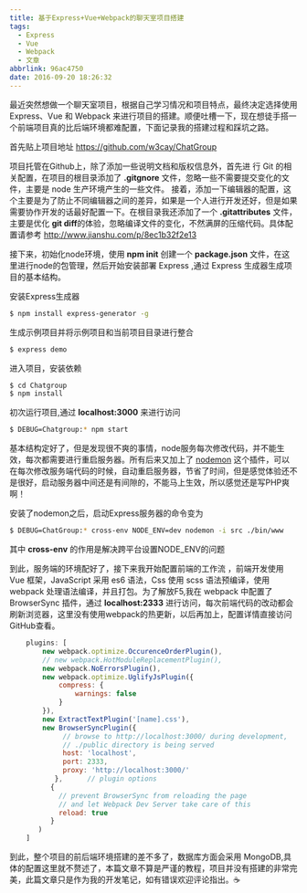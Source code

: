 ```yaml
---
title: 基于Express+Vue+Webpack的聊天室项目搭建
tags:
  - Express
  - Vue
  - Webpack
  - 文章
abbrlink: 96ac4750
date: 2016-09-20 18:26:32
---
```


最近突然想做一个聊天室项目，根据自己学习情况和项目特点，最终决定选择使用 Express、Vue 和 Webpack 来进行项目的搭建。顺便吐槽一下，现在想徒手搭一个前端项目真的比后端环境都难配置，下面记录我的搭建过程和踩坑之路。

首先贴上项目地址 https://github.com/w3cay/ChatGroup

项目托管在Github上，除了添加一些说明文档和版权信息外，首先进 行 Git 的相关配置，在项目的根目录添加了 **.gitgnore** 文件，忽略一些不需要提交变化的文件，主要是 node 生产环境产生的一些文件。
接着，添加一下编辑器的配置，这个主要是为了防止不同编辑器之间的差异，如果是一个人进行开发还好，但是如果需要协作开发的话最好配置一下。在根目录我还添加了一个 **.gitattributes** 文件，主要是优化 **git diff**的体验，忽略编译文件的变化，不然满屏的压缩代码。具体配置请参考 http://www.jianshu.com/p/8ec1b32f2e13 

接下来，初始化node环境，使用 **npm init** 创建一个 **package.json** 文件，在这里进行node的包管理，然后开始安装部署 Express ,通过 Express 生成器生成项目的基本结构。

安装Express生成器

``` bash
$ npm install express-generator -g 
```

生成示例项目并将示例项目和当前项目目录进行整合

``` bash
$ express demo
```

进入项目，安装依赖

``` bash
$ cd Chatgroup
$ npm install
```

初次运行项目,通过 **localhost:3000** 来进行访问

``` bash
$ DEBUG=Chatgroup:* npm start
```

基本结构定好了，但是发现很不爽的事情，node服务每次修改代码，并不能生效，每次都需要进行重启服务器。所有后来又加上了 [nodemon][1] 这个插件，可以在每次修改服务端代码的时候，自动重启服务器，节省了时间，但是感觉体验还不是很好，启动服务器中间还是有间隙的，不能马上生效，所以感觉还是写PHP爽啊！

安装了nodemon之后，启动Express服务器的命令变为

``` bash
$ DEBUG=ChatGroup:* cross-env NODE_ENV=dev nodemon -i src ./bin/www
```

其中 **cross-env** 的作用是解决跨平台设置NODE_ENV的问题

到此，服务端的环境配好了，接下来我开始配置前端的工作流 ，前端开发使用 Vue 框架，JavaScript 采用 es6 语法，Css 使用 scss 语法预编译，使用 webpack 处理语法编译，并且打包。为了解放F5,我在 webpack 中配置了 BrowserSync 插件，通过 **localhost:2333** 进行访问，每次前端代码的改动都会刷新浏览器，这里没有使用webpack的热更新，以后再加上，配置详情直接访问GitHub查看。

``` js
    plugins: [
        new webpack.optimize.OccurenceOrderPlugin(),
        // new webpack.HotModuleReplacementPlugin(),
        new webpack.NoErrorsPlugin(),
        new webpack.optimize.UglifyJsPlugin({
            compress: {
                warnings: false
            }
        }),
        new ExtractTextPlugin('[name].css'), 
        new BrowserSyncPlugin({
             // browse to http://localhost:3000/ during development,
             // ./public directory is being served
             host: 'localhost',
             port: 2333,
             proxy: 'http://localhost:3000/'
           },      // plugin options
          {
            // prevent BrowserSync from reloading the page
            // and let Webpack Dev Server take care of this
            reload: true
          }
       )
    ]
```

到此，整个项目的前后端环境搭建的差不多了，数据库方面会采用 MongoDB,具体的配置这里就不赘述了，本篇文章不算是严谨的教程，项目并没有搭建的非常完美，此篇文章只是作为我的开发笔记，如有错误欢迎评论指出。☕️


  [1]: http://nodemon.io/